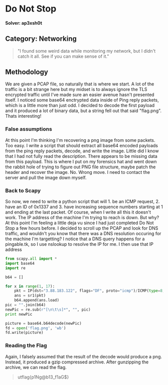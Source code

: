 Do Not Stop
=====

#### Solver: ap3xsh0t

## Category: Networking

> "I found some weird data while monitoring my network, but I didn't catch it all. See if you can make sense of it."

## Methodology
We are given a PCAP file, so naturally that is where we start. A lot of the traffic is a bit strange here but my midset is to always ignore the TLS encrypted traffic until I've made sure an easier avenue hasn't presented itself. I noticed some base64 enctrypted data inside of Ping reply packets, which is a little more than just odd. I decided to decode the first payload and it produced a lot of binary data, but a string fell out that said "flag.png". Thats interesting!

### False assumptions
At this point I'm thinking I'm recovering a png image from some packets. Too easy. I write a script that should extract all base64 encoded payloads from the ping reply packets, decode, and write the image. Little did I know that I had not fully read the description. There appears to be missing data from this payload. This is where I put on my forensics hat and went down the rabbit hole of trying to figure out PNG file structure, maybe patch the header and recover the image. No. Wrong move. I need to contact the server and pull the image down myself.

### Back to Scapy
So now, we need to write a python script that will 1. be an ICMP request, 2. have an ID of 0x1337 and 3. have increasing sequence numbers starting at 1 and ending at the last packet. Of course, when I write all this it doesn't work. The IP address of the machine I'm trying to reach is down. But why? At this point I'm feeling a little deja vu since I had just completed Do Not Stop a few hours before. I decided to scroll up the PCAP and look for DNS traffic, and wouldn't you know that there was a DNS resolution occuring for the machine I'm targetting? I notice that a DNS query happens for a pingable.tk, so I use nslookup to resolve the IP for me. I then use that IP address 

```python
from scapy.all import *
import base64
import re

b64 = []

for x in range(1, 17):
	pkt = IP(dst="3.88.183.122", flags="DF", proto="icmp")/ICMP(type=8, code=0, id=0x1337, seq=x)/Raw(load="\x00\x00\x00\x00\x00\x00\x00\x00\x00\x00\x00\x00\x00\x00\x00\x00\x00\x00\x00\x00\x00\x00\x00\x00\x00\x00\x00\x00\x00\x00\x00\x00\x00\x00\x00\x00\x00\x00\x00\x00\x00\x00\x00\x00\x00\x00\x00\x00")
	ans = sr1(pkt)
	b64.append(ans.load)
pic = "".join(b64)
newPic = re.sub(r"[\n\t\s]*", "", pic)
print newPic

picture = base64.b64decode(newPic)
fd = open('flag.png', 'wb')
fd.write(picture)
```
### Reading the Flag
Again, I falsely assumed that the result of the decode would produce a png. Instead, it produced a gzip compressed archive. After gunzipping the archive, we can read the flag.

> utflag{p1Ng@b13_f1aG$}
